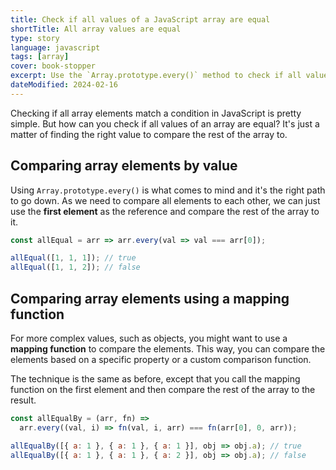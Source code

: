 ```yaml
---
title: Check if all values of a JavaScript array are equal
shortTitle: All array values are equal
type: story
language: javascript
tags: [array]
cover: book-stopper
excerpt: Use the `Array.prototype.every()` method to check if all values of an array are equal in JavaScript.
dateModified: 2024-02-16
---
```


Checking if all array elements match a condition in JavaScript is pretty simple. But how can you check if all values of an array are equal? It's just a matter of finding the right value to compare the rest of the array to.

## Comparing array elements by value

Using `Array.prototype.every()` is what comes to mind and it's the right path to go down. As we need to compare all elements to each other, we can just use the **first element** as the reference and compare the rest of the array to it.

```js
const allEqual = arr => arr.every(val => val === arr[0]);

allEqual([1, 1, 1]); // true
allEqual([1, 1, 2]); // false
```

## Comparing array elements using a mapping function

For more complex values, such as objects, you might want to use a **mapping function** to compare the elements. This way, you can compare the elements based on a specific property or a custom comparison function.

The technique is the same as before, except that you call the mapping function on the first element and then compare the rest of the array to the result.

```js
const allEqualBy = (arr, fn) =>
  arr.every((val, i) => fn(val, i, arr) === fn(arr[0], 0, arr));

allEqualBy([{ a: 1 }, { a: 1 }, { a: 1 }], obj => obj.a); // true
allEqualBy([{ a: 1 }, { a: 1 }, { a: 2 }], obj => obj.a); // false
```
